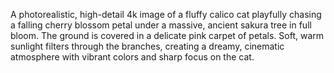 A photorealistic, high-detail 4k image of a fluffy calico cat playfully chasing a falling cherry blossom petal under a massive, ancient sakura tree in full bloom. The ground is covered in a delicate pink carpet of petals. Soft, warm sunlight filters through the branches, creating a dreamy, cinematic atmosphere with vibrant colors and sharp focus on the cat.